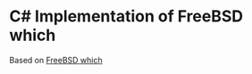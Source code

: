 # C# Implementation of FreeBSD which

Based on [FreeBSD which](https://github.com/freebsd/freebsd-src/blob/main/usr.bin/which/which.c)